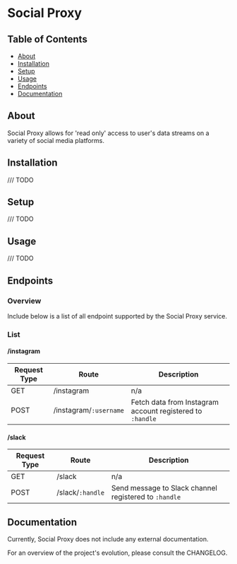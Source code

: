 # Social Proxy

## Table of Contents
- [About](#about)
- [Installation](#installation)
- [Setup](#setup)
- [Usage](#usage)
- [Endpoints](#endpoints)
- [Documentation](#documentation)

## About
Social Proxy allows for 'read only' access to user's data streams on a variety of social media platforms.

## Installation
/// TODO

## Setup
/// TODO

## Usage
/// TODO

## Endpoints

### Overview
Include below is a list of all endpoint supported by the Social Proxy service.

### List

#### /instagram

| Request Type | Route | Description |
| --- | --- | --- |
| GET | /instagram | n/a |
| POST | /instagram/`:username` | Fetch data from Instagram account registered to `:handle` |

#### /slack

| Request Type | Route | Description |
| --- | --- | --- |
| GET | /slack | n/a |
| POST | /slack/`:handle` | Send message to Slack channel registered to `:handle` |

## Documentation
Currently, Social Proxy does not include any external documentation.

For an overview of the project's evolution, please consult the CHANGELOG.
